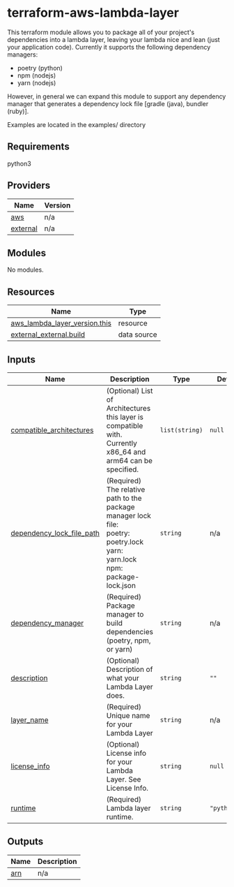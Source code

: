 # terraform-aws-lambda-layer

This terraform module allows you to package all of your project's dependencies into a lambda layer, leaving your lambda nice and lean (just your application code).
Currently it supports the following dependency managers:

* poetry (python)
* npm (nodejs)
* yarn (nodejs)

However, in general we can expand this module to support any dependency manager that generates a dependency lock file [gradle (java), bundler (ruby)].

Examples are located in the examples/ directory

## Requirements

python3

## Providers

| Name | Version |
|------|---------|
| <a name="provider_aws"></a> [aws](#provider\_aws) | n/a |
| <a name="provider_external"></a> [external](#provider\_external) | n/a |

## Modules

No modules.

## Resources

| Name | Type |
|------|------|
| [aws_lambda_layer_version.this](https://registry.terraform.io/providers/hashicorp/aws/latest/docs/resources/lambda_layer_version) | resource |
| [external_external.build](https://registry.terraform.io/providers/hashicorp/external/latest/docs/data-sources/external) | data source |

## Inputs

| Name | Description | Type | Default | Required |
|------|-------------|------|---------|:--------:|
| <a name="input_compatible_architectures"></a> [compatible\_architectures](#input\_compatible\_architectures) | (Optional) List of Architectures this layer is compatible with. Currently x86\_64 and arm64 can be specified. | `list(string)` | `null` | no |
| <a name="input_dependency_lock_file_path"></a> [dependency\_lock\_file\_path](#input\_dependency\_lock\_file\_path) | (Required) The relative path to the package manager lock file:<br>poetry: poetry.lock<br>yarn:   yarn.lock<br>npm:    package-lock.json | `string` | n/a | yes |
| <a name="input_dependency_manager"></a> [dependency\_manager](#input\_dependency\_manager) | (Required) Package manager to build dependencies (poetry, npm, or yarn) | `string` | n/a | yes |
| <a name="input_description"></a> [description](#input\_description) | (Optional) Description of what your Lambda Layer does. | `string` | `""` | no |
| <a name="input_layer_name"></a> [layer\_name](#input\_layer\_name) | (Required) Unique name for your Lambda Layer | `string` | n/a | yes |
| <a name="input_license_info"></a> [license\_info](#input\_license\_info) | (Optional) License info for your Lambda Layer. See License Info. | `string` | `null` | no |
| <a name="input_runtime"></a> [runtime](#input\_runtime) | (Required) Lambda layer runtime. | `string` | `"python3.8"` | no |

## Outputs

| Name | Description |
|------|-------------|
| <a name="output_arn"></a> [arn](#output\_arn) | n/a |
